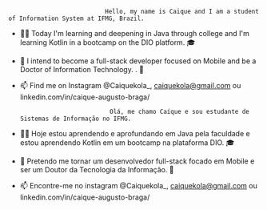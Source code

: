                                Hello, my name is Caique and I am a student of Information System at IFMG, Brazil.
- 👨‍💻 Today I'm learning and deepening in Java through college and I'm learning Kotlin in a bootcamp on the DIO platform. 🎓
- 🤖 I intend to become a full-stack developer focused on Mobile and be a Doctor of Information Technology. . 🥇
- 📫 Find me on Instagram @Caiquekola_, caiquekola@gmail.com ou linkedin.com/in/caique-augusto-braga/ 


                               Olá, me chamo Caíque e sou estudante de Sistemas de Informação no IFMG. 
- 👨‍💻 Hoje estou aprendendo e aprofundando em Java pela faculdade e estou aprendendo Kotlin em um bootcamp na plataforma DIO. 🎓
- 🤖 Pretendo me tornar um desenvolvedor full-stack focado em Mobile e ser um Doutor da Tecnologia da Informação. 🥇
- 📫 Encontre-me no instagram @Caiquekola_, caiquekola@gmail.com ou linkedin.com/in/caique-augusto-braga/ 



